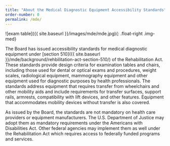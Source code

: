 ```yaml
---
title: "About the Medical Diagnostic Equipment Accessibility Standards"
order-number: 0
permalink: /mde/
---
```


![exam table]({{ site.baseurl }}/images/mde/mde.jpg){: .float-right .img-med}

The Board has issued accessibility standards for medical diagnostic equipment under [section 510]({{ site.baseurl }}/mde/background/rehbilitation-act-section-510/) of the Rehabilitation Act. These standards provide design criteria for examination tables and chairs, including those used for dental or optical exams and procedures, weight scales, radiological equipment, mammography equipment and other equipment used for diagnostic purposes by health professionals. The standards address equipment that requires transfer from wheelchairs and other mobility aids and include requirements for transfer surfaces, support rails, armrests, compatibility with lift devices, and other features. Equipment that accommodates mobility devices without transfer is also covered.

As issued by the Board, the standards are not mandatory on health care providers or equipment manufacturers. The U.S. Department of Justice may adopt them as mandatory requirements under the Americans with Disabilities Act. Other federal agencies may implement them as well under the Rehabilitation Act which requires access to federally funded programs and services.